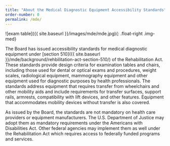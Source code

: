 ```yaml
---
title: "About the Medical Diagnostic Equipment Accessibility Standards"
order-number: 0
permalink: /mde/
---
```


![exam table]({{ site.baseurl }}/images/mde/mde.jpg){: .float-right .img-med}

The Board has issued accessibility standards for medical diagnostic equipment under [section 510]({{ site.baseurl }}/mde/background/rehbilitation-act-section-510/) of the Rehabilitation Act. These standards provide design criteria for examination tables and chairs, including those used for dental or optical exams and procedures, weight scales, radiological equipment, mammography equipment and other equipment used for diagnostic purposes by health professionals. The standards address equipment that requires transfer from wheelchairs and other mobility aids and include requirements for transfer surfaces, support rails, armrests, compatibility with lift devices, and other features. Equipment that accommodates mobility devices without transfer is also covered.

As issued by the Board, the standards are not mandatory on health care providers or equipment manufacturers. The U.S. Department of Justice may adopt them as mandatory requirements under the Americans with Disabilities Act. Other federal agencies may implement them as well under the Rehabilitation Act which requires access to federally funded programs and services.